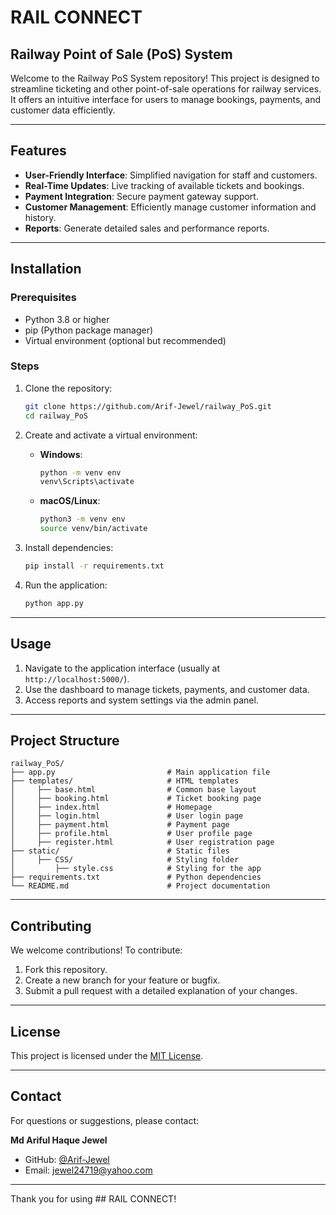 # RAIL CONNECT
## Railway Point of Sale (PoS) System

Welcome to the Railway PoS System repository! This project is designed to streamline ticketing and other point-of-sale operations for railway services. It offers an intuitive interface for users to manage bookings, payments, and customer data efficiently.

---

## Features

- **User-Friendly Interface**: Simplified navigation for staff and customers.
- **Real-Time Updates**: Live tracking of available tickets and bookings.
- **Payment Integration**: Secure payment gateway support.
- **Customer Management**: Efficiently manage customer information and history.
- **Reports**: Generate detailed sales and performance reports.

---

## Installation

### Prerequisites

- Python 3.8 or higher
- pip (Python package manager)
- Virtual environment (optional but recommended)

### Steps

1. Clone the repository:

   ```bash
   git clone https://github.com/Arif-Jewel/railway_PoS.git
   cd railway_PoS
   ```

2. Create and activate a virtual environment:

   - **Windows**:
     ```bash
     python -m venv env
     venv\Scripts\activate
     ```
   - **macOS/Linux**:
     ```bash
     python3 -m venv env
     source venv/bin/activate
     ```

3. Install dependencies:

   ```bash
   pip install -r requirements.txt
   ```

4. Run the application:

   ```bash
   python app.py
   ```

---

## Usage

1. Navigate to the application interface (usually at `http://localhost:5000/`).
2. Use the dashboard to manage tickets, payments, and customer data.
3. Access reports and system settings via the admin panel.

---

## Project Structure

```plaintext
railway_PoS/
├── app.py                         # Main application file
├── templates/                     # HTML templates
│     ├── base.html                # Common base layout
│     ├── booking.html             # Ticket booking page
│     ├── index.html               # Homepage
│     ├── login.html               # User login page
│     ├── payment.html             # Payment page
│     ├── profile.html             # User profile page
│     ├── register.html            # User registration page
├── static/                        # Static files
│     ├── CSS/                     # Styling folder
│         ├── style.css            # Styling for the app
├── requirements.txt               # Python dependencies
└── README.md                      # Project documentation

```

---

## Contributing

We welcome contributions! To contribute:

1. Fork this repository.
2. Create a new branch for your feature or bugfix.
3. Submit a pull request with a detailed explanation of your changes.

---

## License

This project is licensed under the [MIT License](LICENSE).

---

## Contact

For questions or suggestions, please contact:

**Md Ariful Haque Jewel**
- GitHub: [@Arif-Jewel](https://github.com/Arif-Jewel)
- Email: jewel24719@yahoo.com 

---

Thank you for using ## RAIL CONNECT!
